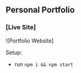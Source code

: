## Personal Portfolio

### [Live Site]

![Portfolio Website]

Setup:
- run ```npm i && npm start```
